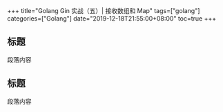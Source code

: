 +++
title="Golang Gin 实战（五）| 接收数组和 Map"
tags=["golang"]
categories=["Golang"]
date="2019-12-18T21:55:00+08:00"
toc=true
+++

## 标题

段落内容

## 标题

段落内容
